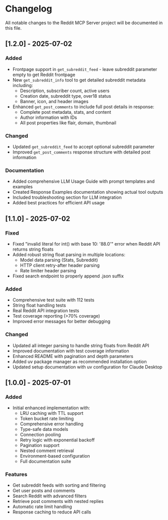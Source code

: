 # Changelog

All notable changes to the Reddit MCP Server project will be documented in this file.

## [1.2.0] - 2025-07-02

### Added
- Frontpage support in `get_subreddit_feed` - leave subreddit parameter empty to get Reddit frontpage
- New `get_subreddit_info` tool to get detailed subreddit metadata including:
  - Description, subscriber count, active users
  - Creation date, subreddit type, over18 status
  - Banner, icon, and header images
- Enhanced `get_post_comments` to include full post details in response:
  - Complete post metadata, stats, and content
  - Author information with IDs
  - All post properties like flair, domain, thumbnail

### Changed
- Updated `get_subreddit_feed` to accept optional subreddit parameter
- Improved `get_post_comments` response structure with detailed post information

### Documentation
- Added comprehensive LLM Usage Guide with prompt templates and examples
- Created Response Examples documentation showing actual tool outputs
- Included troubleshooting section for LLM integration
- Added best practices for efficient API usage

## [1.1.0] - 2025-07-02

### Fixed
- Fixed "invalid literal for int() with base 10: '88.0'" error when Reddit API returns string floats
- Added robust string float parsing in multiple locations:
  - Model data parsing (Stats, Subreddit)
  - HTTP client retry-after header parsing
  - Rate limiter header parsing
- Fixed search endpoint to properly append .json suffix

### Added
- Comprehensive test suite with 112 tests
- String float handling tests
- Real Reddit API integration tests
- Test coverage reporting (>70% coverage)
- Improved error messages for better debugging

### Changed
- Updated all integer parsing to handle string floats from Reddit API
- Improved documentation with test coverage information
- Enhanced README with pagination and depth parameters
- Added uv package manager as recommended installation option
- Updated setup documentation with uv configuration for Claude Desktop

## [1.0.0] - 2025-07-01

### Added
- Initial enhanced implementation with:
  - LRU caching with TTL support
  - Token bucket rate limiting
  - Comprehensive error handling
  - Type-safe data models
  - Connection pooling
  - Retry logic with exponential backoff
  - Pagination support
  - Nested comment retrieval
  - Environment-based configuration
  - Full documentation suite

### Features
- Get subreddit feeds with sorting and filtering
- Get user posts and comments
- Search Reddit with advanced filters
- Retrieve post comments with nested replies
- Automatic rate limit handling
- Response caching to reduce API calls